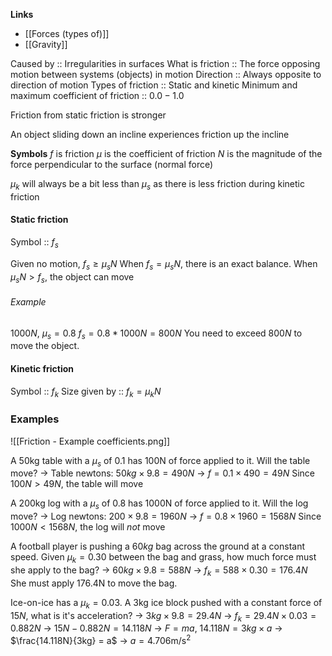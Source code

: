 **Links**
- [[Forces (types of)]] 
- [[Gravity]] 

Caused by :: Irregularities in surfaces
What is friction :: The force opposing motion between systems (objects) in motion
Direction :: Always opposite to direction of motion
Types of friction :: Static and kinetic
Minimum and maximum coefficient of friction :: $0.0-1.0$

Friction from static friction is stronger 

An object sliding down an incline experiences friction up the incline

**Symbols**
$f$ is friction
$\mu$ is the coefficient of friction
$N$ is the magnitude of the force perpendicular to the surface (normal force)

$\mu_{k}$ will always be a bit less than $\mu_{s}$ as there is less friction during kinetic friction
#### Static friction
Symbol :: $f_{s}$

Given no motion, $f_{s} \geq \mu_{s} N$
When $f_{s} = \mu_{s} N$, there is an exact balance.
When $\mu_{s}N > f_{s}$, the object can move

###### Example
$1000N$, $\mu_{s} = 0.8$
$f_{s} = 0.8*1000N = 800N$ 
You need to exceed $800N$ to move the object.

#### Kinetic friction
Symbol :: $f_{k}$
 Size given by :: $f_{k} = \mu_{k}N$

### Examples

![[Friction - Example coefficients.png]]

A 50kg table with a $\mu_{s}$ of $0.1$ has 100N of force applied to it. Will the table move?
-> Table newtons: $50kg \times 9.8 = 490N$
-> $f = 0.1 \times 490 = 49N$
Since $100N > 49N$, the table will move

A 200kg log with a $\mu_{s}$ of $0.8$ has 1000N of force applied to it. Will the log move?
-> Log newtons: $200 \times 9.8 = 1960N$
-> $f = 0.8 \times 1960 = 1568N$
Since $1000N < 1568N$, the log will *not* move

A football player is pushing a $60kg$ bag across the ground at a constant speed. Given $\mu_k=0.30$ between the bag and grass, how much force must she apply to the bag?
-> $60kg \times 9.8 = 588N$
-> $f_{k} = 588 \times 0.30 = 176.4N$
She must apply $176.4$N to move the bag.

Ice-on-ice has a $\mu_{k}=0.03$. A 3kg ice block pushed with a constant force of $15N$, what is it's acceleration?
-> $3kg \times 9.8 = 29.4N$
-> $f_{k} = 29.4N \times 0.03 = 0.882N$
-> $15N - 0.882N = 14.118N$
-> $F=ma$, $14.118N = 3kg \times a$
	-> $\frac{14.118N}{3kg} = a$
	-> $a = 4.706\text{m/s}^{2}$
	